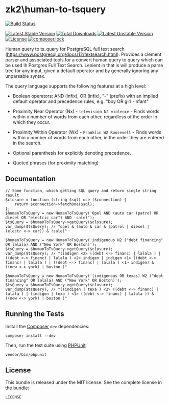 zk2\human-to-tsquery
================

[![Build Status](https://travis-ci.com/zk2/human-to-tsquery.svg?branch=master)](https://travis-ci.org/zk2/human-to-tsquery)

[![Latest Stable Version](https://poser.pugx.org/zk2/human-to-tsquery/v/stable)](https://packagist.org/packages/zk2/human-to-tsquery)
[![Total Downloads](https://poser.pugx.org/zk2/human-to-tsquery/downloads)](https://packagist.org/packages/zk2/human-to-tsquery)
[![Latest Unstable Version](https://poser.pugx.org/zk2/human-to-tsquery/v/unstable)](https://packagist.org/packages/zk2/human-to-tsquery)
[![License](https://poser.pugx.org/zk2/human-to-tsquery/license)](https://packagist.org/packages/zk2/human-to-tsquery)
[![composer.lock](https://poser.pugx.org/zk2/human-to-tsquery/composerlock)](https://packagist.org/packages/zk2/human-to-tsquery)

Human query to ts_query for PostgreSQL full text search (https://www.postgresql.org/docs/12/textsearch.html). Provides a clement parser and associated tools for a convert human query to query which can be used ih Postgres Full Text Search. Lenient in that is will produce a parse tree for any input, given a default operator and by generally ignoring any unparsable syntax.

The query language supports the following features at a high level:

   - Boolean operators: AND (infix), OR (infix), "-" (prefix) with an implied default operator and precedence rules, e.g. "boy OR girl -infant"

   - Proximity Near Operator (Nx) - `television N2 violence` - Finds words within x number of words from each other, regardless of the order in which they occur.

   - Proximity Within Operator (Wx)	- `Franklin W2 Roosevelt` - Finds words within x number of words from each other, in the order they are entered in the search.

   - Optional parenthesis for explicitly denoting precedence.

   - Quoted phrases (for proximity matching)

Documentation
-------------

    // Some function, which getting SQL query and return single string result
    $closure = function (string $sql) use ($connection) {
        return $connection->fetchOne($sql);
    };
    $humanToTsQuery = new HumanToTsQuery('Opel AND (auto car (patrol OR diesel OR "electric car") AND -sale)');
    $tsQuery = $humanToTsQuery->getQuery($closure);
    var_dump($tsQuery); // "opel & (auto & car & (patrol | diesel | (electr <-> car)) & !sale)"

    $humanToTsQuery = new HumanToTsQuery('indigenous N2 ("debt financing" OR lalala) AND ("New York" OR Boston)');
    $tsQuery = $humanToTsQuery->getQuery($closure);
    var_dump($tsQuery); // "(indigen <2> ((debt <-> financ) | lalala ) | ((debt <-> financ) | lalala ) <2> indigen | indigen <1> ((debt <-> financ) | lalala ) | ((debt <-> financ) | lalala ) <1> indigen) & ((new <-> york) | boston )"

    $humanToTsQuery = new HumanToTsQuery('(indigenous OR texas) W2 ("debt financing" OR lalala) AND ("New York" OR Boston)');
    $tsQuery = $humanToTsQuery->getQuery($closure);
    var_dump($tsQuery); // "((indigen | texa ) <2> ((debt <-> financ) | lalala ) | (indigen | texa ) <1> ((debt <-> financ) | lalala )) & ((new <-> york) | boston )"

Running the Tests
-----------------

Install the [Composer](http://getcomposer.org/) `dev` dependencies:

    composer install --dev

Then, run the test suite using
[PHPUnit](https://github.com/sebastianbergmann/phpunit/):

    vendor/bin/phpunit

License
-------

This bundle is released under the MIT license. See the complete license in the bundle:

    LICENSE
    
